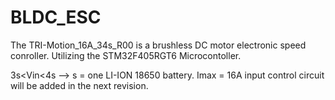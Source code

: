 # BLDC_ESC
The TRI-Motion_16A_34s_R00 is a brushless DC motor electronic speed conroller. 
Utilizing the STM32F405RGT6 Microcontoller. 

3s<Vin<4s --> s = one LI-ION 18650 battery. 
Imax = 16A 
input control circuit will be added in the next revision. 
